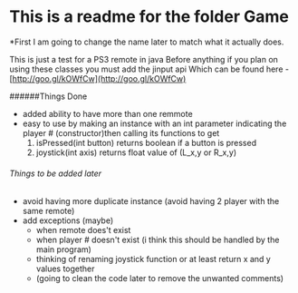 # This is a readme for the folder Game
*First I am going to change the name later to match what it actually does.

This is just a test for a PS3 remote in java
Before anything if you plan on using these classes you must add the jinput api
Which can be found here - [http://goo.gl/kOWfCw](http://goo.gl/kOWfCw)

######Things Done
- added ability to have more than one remmote 
- easy to use by making an instance with an int parameter indicating the player # (constructor)then calling its functions to get 
  1. isPressed(int button) returns boolean if a button is pressed 
  2. joystick(int axis) returns float value of (L_x,y or R_x,y)


###### Things to be added later
- avoid having more duplicate instance (avoid having 2 player with the same remote)
- add exceptions (maybe)
  - when remote does't exist
  - when player # doesn't exist (i think this should be handled by the main program)
  - thinking of renaming joystick function or at least return x and y values together
  - (going to clean the code later to remove the unwanted comments)
